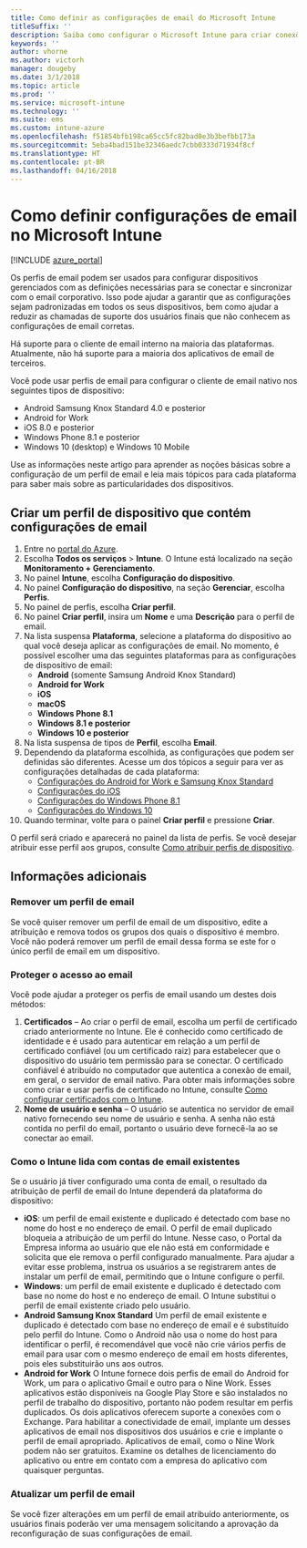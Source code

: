 ```yaml
---
title: Como definir as configurações de email do Microsoft Intune
titleSuffix: ''
description: Saiba como configurar o Microsoft Intune para criar conexões com o email corporativo nos dispositivos gerenciados.
keywords: ''
author: vhorne
ms.author: victorh
manager: dougeby
ms.date: 3/1/2018
ms.topic: article
ms.prod: ''
ms.service: microsoft-intune
ms.technology: ''
ms.suite: ems
ms.custom: intune-azure
ms.openlocfilehash: f51854bfb198ca65cc5fc82bad0e3b3befbb173a
ms.sourcegitcommit: 5eba4bad151be32346aedc7cbb0333d71934f8cf
ms.translationtype: HT
ms.contentlocale: pt-BR
ms.lasthandoff: 04/16/2018
---
```

# <a name="how-to-configure-email-settings-in-microsoft-intune"></a>Como definir configurações de email no Microsoft Intune

[!INCLUDE [azure_portal](./includes/azure_portal.md)]

Os perfis de email podem ser usados para configurar dispositivos gerenciados com as definições necessárias para se conectar e sincronizar com o email corporativo. Isso pode ajudar a garantir que as configurações sejam padronizadas em todos os seus dispositivos, bem como ajudar a reduzir as chamadas de suporte dos usuários finais que não conhecem as configurações de email corretas.

Há suporte para o cliente de email interno na maioria das plataformas. Atualmente, não há suporte para a maioria dos aplicativos de email de terceiros.

Você pode usar perfis de email para configurar o cliente de email nativo nos seguintes tipos de dispositivo:

- Android Samsung Knox Standard 4.0 e posterior
- Android for Work
- iOS 8.0 e posterior
- Windows Phone 8.1 e posterior
- Windows 10 (desktop) e Windows 10 Mobile

Use as informações neste artigo para aprender as noções básicas sobre a configuração de um perfil de email e leia mais tópicos para cada plataforma para saber mais sobre as particularidades dos dispositivos.

## <a name="create-a-device-profile-containing-email-settings"></a>Criar um perfil de dispositivo que contém configurações de email

1. Entre no [portal do Azure](https://portal.azure.com).
2. Escolha **Todos os serviços** > **Intune**. O Intune está localizado na seção **Monitoramento + Gerenciamento**.
3. No painel **Intune**, escolha **Configuração do dispositivo**.
2. No painel **Configuração do dispositivo**, na seção **Gerenciar**, escolha **Perfis**.
3. No painel de perfis, escolha **Criar perfil**.
4. No painel **Criar perfil**, insira um **Nome** e uma **Descrição** para o perfil de email.
5. Na lista suspensa **Plataforma**, selecione a plataforma do dispositivo ao qual você deseja aplicar as configurações de email. No momento, é possível escolher uma das seguintes plataformas para as configurações de dispositivo de email:
    - **Android** (somente Samsung Android Knox Standard)
    - **Android for Work**
    - **iOS**
    - **macOS**
    - **Windows Phone 8.1**
    - **Windows 8.1 e posterior**
    - **Windows 10 e posterior**
6. Na lista suspensa de tipos de **Perfil**, escolha **Email**.
7. Dependendo da plataforma escolhida, as configurações que podem ser definidas são diferentes. Acesse um dos tópicos a seguir para ver as configurações detalhadas de cada plataforma:
    - [Configurações do Android for Work e Samsung Knox Standard](email-settings-android.md)
    - [Configurações do iOS](email-settings-ios.md)
    - [Configurações do Windows Phone 8.1](email-settings-windows-phone-8-1.md)
    - [Configurações do Windows 10](email-settings-windows-10.md)
8. Quando terminar, volte para o painel **Criar perfil** e pressione **Criar**.

O perfil será criado e aparecerá no painel da lista de perfis.
Se você desejar atribuir esse perfil aos grupos, consulte [Como atribuir perfis de dispositivo](device-profile-assign.md).

## <a name="further-information"></a>Informações adicionais

### <a name="remove-an-email-profile"></a>Remover um perfil de email

Se você quiser remover um perfil de email de um dispositivo, edite a atribuição e remova todos os grupos dos quais o dispositivo é membro. Você não poderá remover um perfil de email dessa forma se este for o único perfil de email em um dispositivo.

### <a name="securing-email-access"></a>Proteger o acesso ao email

Você pode ajudar a proteger os perfis de email usando um destes dois métodos:

1. **Certificados** – Ao criar o perfil de email, escolha um perfil de certificado criado anteriormente no Intune. Ele é conhecido como certificado de identidade e é usado para autenticar em relação a um perfil de certificado confiável (ou um certificado raiz) para estabelecer que o dispositivo do usuário tem permissão para se conectar. O certificado confiável é atribuído no computador que autentica a conexão de email, em geral, o servidor de email nativo.
Para obter mais informações sobre como criar e usar perfis de certificado no Intune, consulte [Como configurar certificados com o Intune](certificates-configure.md).
2. **Nome de usuário e senha** – O usuário se autentica no servidor de email nativo fornecendo seu nome de usuário e senha.
A senha não está contida no perfil do email, portanto o usuário deve fornecê-la ao se conectar ao email.


### <a name="how-intune-handles-existing-email-accounts"></a>Como o Intune lida com contas de email existentes

Se o usuário já tiver configurado uma conta de email, o resultado da atribuição de perfil de email do Intune dependerá da plataforma do dispositivo:

- **iOS**: um perfil de email existente e duplicado é detectado com base no nome do host e no endereço de email. O perfil de email duplicado bloqueia a atribuição de um perfil do Intune. Nesse caso, o Portal da Empresa informa ao usuário que ele não está em conformidade e solicita que ele remova o perfil configurado manualmente. Para ajudar a evitar esse problema, instrua os usuários a se registrarem antes de instalar um perfil de email, permitindo que o Intune configure o perfil.
- **Windows**: um perfil de email existente e duplicado é detectado com base no nome do host e no endereço de email. O Intune substitui o perfil de email existente criado pelo usuário.
- **Android Samsung Knox Standard** Um perfil de email existente e duplicado é detectado com base no endereço de email e é substituído pelo perfil do Intune.
Como o Android não usa o nome do host para identificar o perfil, é recomendável que você não crie vários perfis de email para usar com o mesmo endereço de email em hosts diferentes, pois eles substituirão uns aos outros.
- **Android for Work** O Intune fornece dois perfis de email do Android for Work, um para o aplicativo Gmail e outro para o Nine Work. Esses aplicativos estão disponíveis na Google Play Store e são instalados no perfil de trabalho do dispositivo, portanto não podem resultar em perfis duplicados. Os dois aplicativos oferecem suporte a conexões com o Exchange. Para habilitar a conectividade de email, implante um desses aplicativos de email nos dispositivos dos usuários e crie e implante o perfil de email apropriado. Aplicativos de email, como o Nine Work podem não ser gratuitos. Examine os detalhes de licenciamento do aplicativo ou entre em contato com a empresa do aplicativo com quaisquer perguntas.

### <a name="update-an-email-profile"></a>Atualizar um perfil de email

Se você fizer alterações em um perfil de email atribuído anteriormente, os usuários finais poderão ver uma mensagem solicitando a aprovação da reconfiguração de suas configurações de email.
